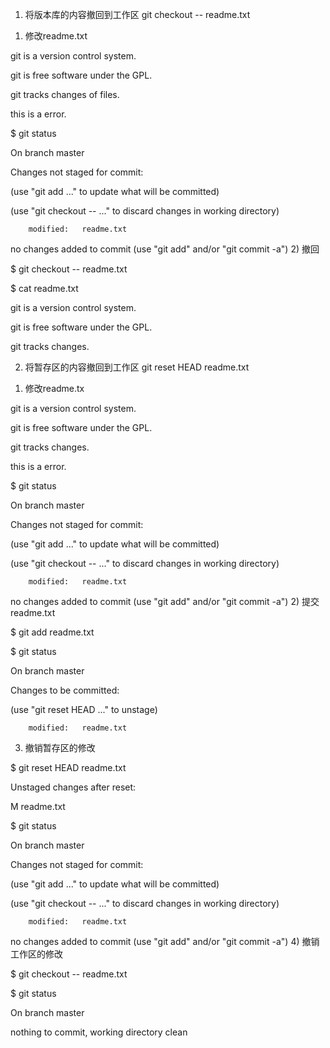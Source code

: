 1. 将版本库的内容撤回到工作区 git checkout -- readme.txt
1) 修改readme.txt


git is a version control system.

git is free software under the GPL.

git tracks changes of files.

this is a error.


$ git status

On branch master

Changes not staged for commit:

  (use "git add 
<file>
..." to update what will be committed)

  (use "git checkout -- 
<file>
..." to discard changes in working directory)


        modified:   readme.txt


no changes added to commit (use "git add" and/or "git commit -a")
2) 撤回


$ git checkout -- readme.txt

$ cat readme.txt

git is a version control system.

git is free software under the GPL.

git tracks changes.


2. 将暂存区的内容撤回到工作区 git reset HEAD readme.txt
1) 修改readme.tx


git is a version control system.

git is free software under the GPL.

git tracks changes.

this is a error.


$ git status

On branch master

Changes not staged for commit:

  (use "git add 
<file>
..." to update what will be committed)

  (use "git checkout -- 
<file>
..." to discard changes in working directory)


        modified:   readme.txt


no changes added to commit (use "git add" and/or "git commit -a")
2) 提交readme.txt


$ git add readme.txt

$ git status

On branch master

Changes to be committed:

  (use "git reset HEAD 
<file>
..." to unstage)


        modified:   readme.txt
3) 撤销暂存区的修改


$ git reset HEAD readme.txt

Unstaged changes after reset:

M       readme.txt

$ git status

On branch master

Changes not staged for commit:

  (use "git add 
<file>
..." to update what will be committed)

  (use "git checkout -- 
<file>
..." to discard changes in working directory)


        modified:   readme.txt


no changes added to commit (use "git add" and/or "git commit -a")
4) 撤销工作区的修改


$ git checkout -- readme.txt

$ git status

On branch master

nothing to commit, working directory clean

